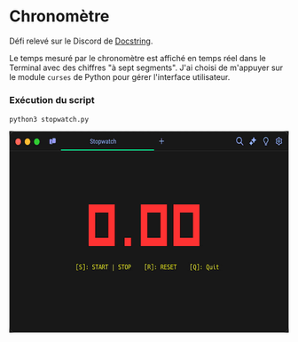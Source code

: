 # Chronomètre

Défi relevé sur le Discord de [Docstring][docstring].

Le temps mesuré par le chronomètre est affiché en temps réel dans le Terminal avec des chiffres "à sept segments". J'ai choisi de m'appuyer sur le module `curses` de Python pour gérer l'interface utilisateur.

### Exécution du script

```
python3 stopwatch.py
```

<img src="assets/stopwatch.gif" width="600px" height="363px" alt="Démo">


[docstring]: https://www.docstring.fr
